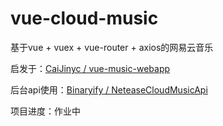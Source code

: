 # vue-cloud-music
基于vue + vuex + vue-router + axios的网易云音乐


启发于：[CaiJinyc / vue-music-webapp](https://github.com/CaiJinyc/vue-music-webapp)

后台api使用：[Binaryify / NeteaseCloudMusicApi](https://github.com/Binaryify/NeteaseCloudMusicApi)

项目进度：作业中
